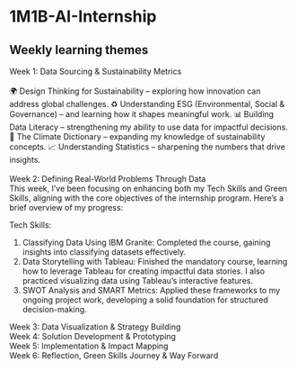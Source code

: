 
# 1M1B-AI-Internship
  
<h2>Weekly learning themes</h2>
Week 1: Data Sourcing & Sustainability Metrics<br>
<br>
🌍 Design Thinking for Sustainability – exploring how innovation can address global challenges.
♻️ Understanding ESG (Environmental, Social & Governance) – and learning how it shapes meaningful work.
📊 Building Data Literacy – strengthening my ability to use data for impactful decisions.
📖 The Climate Dictionary – expanding my knowledge of sustainability concepts.
📈 Understanding Statistics – sharpening the numbers that drive insights.<br>
<br>
Week 2: Defining Real-World Problems Through Data<br>
This week, I’ve been focusing on enhancing both my Tech Skills and Green Skills, aligning with the core objectives of the internship program. Here’s a brief overview of my progress:

Tech Skills:
1. Classifying Data Using IBM Granite: Completed the course, gaining insights into classifying datasets effectively.
2. Data Storytelling with Tableau: Finished the mandatory course, learning how to leverage Tableau for creating impactful data stories. I also practiced visualizing data using Tableau’s interactive features.
3. SWOT Analysis and SMART Metrics: Applied these frameworks to my ongoing project work, developing a solid foundation for structured decision-making.

Week 3: Data Visualization & Strategy Building<br>
Week 4: Solution Development & Prototyping<br>
Week 5: Implementation & Impact Mapping<br>
Week 6: Reflection, Green Skills Journey & Way Forward<br>
